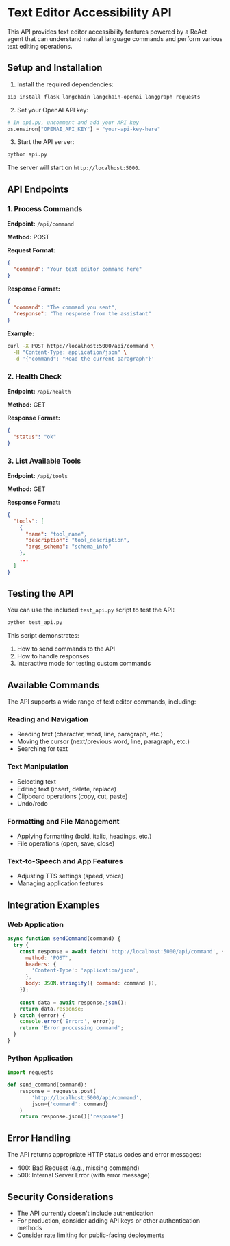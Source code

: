 # Text Editor Accessibility API

This API provides text editor accessibility features powered by a ReAct agent that can understand natural language commands and perform various text editing operations.

## Setup and Installation

1. Install the required dependencies:

```bash
pip install flask langchain langchain-openai langgraph requests
```

2. Set your OpenAI API key:

```python
# In api.py, uncomment and add your API key
os.environ["OPENAI_API_KEY"] = "your-api-key-here"
```

3. Start the API server:

```bash
python api.py
```

The server will start on `http://localhost:5000`.

## API Endpoints

### 1. Process Commands

**Endpoint:** `/api/command`

**Method:** POST

**Request Format:**

```json
{
  "command": "Your text editor command here"
}
```

**Response Format:**

```json
{
  "command": "The command you sent",
  "response": "The response from the assistant"
}
```

**Example:**

```bash
curl -X POST http://localhost:5000/api/command \
  -H "Content-Type: application/json" \
  -d '{"command": "Read the current paragraph"}'
```

### 2. Health Check

**Endpoint:** `/api/health`

**Method:** GET

**Response Format:**

```json
{
  "status": "ok"
}
```

### 3. List Available Tools

**Endpoint:** `/api/tools`

**Method:** GET

**Response Format:**

```json
{
  "tools": [
    {
      "name": "tool_name",
      "description": "tool_description",
      "args_schema": "schema_info"
    },
    ...
  ]
}
```

## Testing the API

You can use the included `test_api.py` script to test the API:

```bash
python test_api.py
```

This script demonstrates:

1. How to send commands to the API
2. How to handle responses
3. Interactive mode for testing custom commands

## Available Commands

The API supports a wide range of text editor commands, including:

### Reading and Navigation

- Reading text (character, word, line, paragraph, etc.)
- Moving the cursor (next/previous word, line, paragraph, etc.)
- Searching for text

### Text Manipulation

- Selecting text
- Editing text (insert, delete, replace)
- Clipboard operations (copy, cut, paste)
- Undo/redo

### Formatting and File Management

- Applying formatting (bold, italic, headings, etc.)
- File operations (open, save, close)

### Text-to-Speech and App Features

- Adjusting TTS settings (speed, voice)
- Managing application features

## Integration Examples

### Web Application

```javascript
async function sendCommand(command) {
  try {
    const response = await fetch('http://localhost:5000/api/command', {
      method: 'POST',
      headers: {
        'Content-Type': 'application/json',
      },
      body: JSON.stringify({ command: command }),
    });
    
    const data = await response.json();
    return data.response;
  } catch (error) {
    console.error('Error:', error);
    return 'Error processing command';
  }
}
```

### Python Application

```python
import requests

def send_command(command):
    response = requests.post(
        'http://localhost:5000/api/command',
        json={'command': command}
    )
    return response.json()['response']
```

## Error Handling

The API returns appropriate HTTP status codes and error messages:

- 400: Bad Request (e.g., missing command)
- 500: Internal Server Error (with error message)

## Security Considerations

- The API currently doesn't include authentication
- For production, consider adding API keys or other authentication methods
- Consider rate limiting for public-facing deployments
